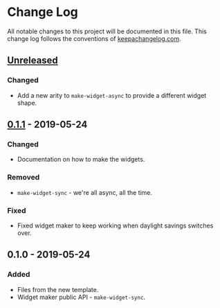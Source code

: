 # Change Log
All notable changes to this project will be documented in this file. This change log follows the conventions of [keepachangelog.com](http://keepachangelog.com/).

## [Unreleased]
### Changed
- Add a new arity to `make-widget-async` to provide a different widget shape.

## [0.1.1] - 2019-05-24
### Changed
- Documentation on how to make the widgets.

### Removed
- `make-widget-sync` - we're all async, all the time.

### Fixed
- Fixed widget maker to keep working when daylight savings switches over.

## 0.1.0 - 2019-05-24
### Added
- Files from the new template.
- Widget maker public API - `make-widget-sync`.

[Unreleased]: https://github.com/your-name/e34/compare/0.1.1...HEAD
[0.1.1]: https://github.com/your-name/e34/compare/0.1.0...0.1.1
